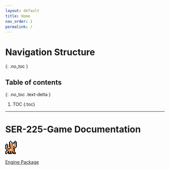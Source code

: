 ```yaml
---
layout: default
title: Home
nav_order: 1
permalink: /
---
```


# Navigation Structure
{: .no_toc }

## Table of contents
{: .no_toc .text-delta }

1. TOC
{:toc}

---

# SER-225-Game Documentation

<div id="cat-image-container">
    <img id="cat-gif" src="../assets/images/cat-walking-right.gif" alt="Cat" style="padding-left:0px;">
</div>

[Engine Package](../Engine/engine.md)

<script>
let walkDirection = 1;

function moveCat() {
    const container = document.getElementById("cat-image-container");
    const containerWidth = container.offsetWidth;
        
    const catImage = document.getElementById("cat-gif");
    const currentLeftPx = getComputedStyle(catImage).getPropertyValue("padding-left");
    const currentLeft = parseInt(currentLeftPx.replace("px", ""), 10);
    const catImageWidth = catImage.width;
    
    if (currentLeft + catImageWidth >= containerWidth) {
        walkDirection = -1;
        catImage.src = "../assets/images/cat-walking-left.gif"
    } else if (currentLeft <= 0) {
        walkDirection = 1;
        catImage.src = "../assets/images/cat-walking-right.gif"
    }

    catImage.style["padding-left"] = (currentLeft + walkDirection) + "px";
}
window.setInterval(moveCat, 10);
</script>